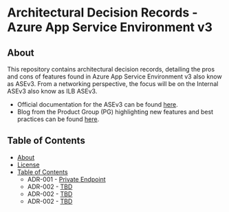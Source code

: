 # Architectural Decision Records - Azure App Service Environment v3

## About

This repository contains architectural decision records, detailing the pros and cons of features found in Azure App Service Environment v3 also know as ASEv3.  From a networking perspective, the focus will be on the Internal ASEv3 also know as ILB ASEv3.

- Official documentation for the ASEv3 can be found [here](https://learn.microsoft.com/en-us/azure/app-service/environment/).
- Blog from the Product Group (PG) highlighting new features and best practices can be found [here](https://azure.github.io/AppService/).

## Table of Contents

- [About](#about)
- [License](./LICENSE)
- [Table of Contents](#table-of-contents)
  - ADR-001 - [Private Endpoint](./adr-001-private-endpoint.md)
  - ADR-002 - [TBD](./page2.md)
  - ADR-002 - [TBD](./page2.md)
  - ADR-002 - [TBD](./page2.md)
